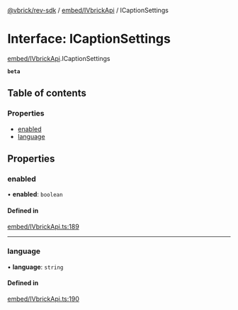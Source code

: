 [@vbrick/rev-sdk](../README.md) / [embed/IVbrickApi](../modules/embed_IVbrickApi.md) / ICaptionSettings

# Interface: ICaptionSettings

[embed/IVbrickApi](../modules/embed_IVbrickApi.md).ICaptionSettings

**`beta`**

## Table of contents

### Properties

- [enabled](embed_IVbrickApi.ICaptionSettings.md#enabled)
- [language](embed_IVbrickApi.ICaptionSettings.md#language)

## Properties

### enabled

• **enabled**: `boolean`

#### Defined in

[embed/IVbrickApi.ts:189](https://github.com/vbrick/rev-sdk-js/blob/fe11467/src/embed/IVbrickApi.ts#L189)

___

### language

• **language**: `string`

#### Defined in

[embed/IVbrickApi.ts:190](https://github.com/vbrick/rev-sdk-js/blob/fe11467/src/embed/IVbrickApi.ts#L190)
